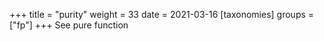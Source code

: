 +++
title = "purity"
weight = 33
date = 2021-03-16
[taxonomies]
groups = ["fp"]
+++
See pure function

